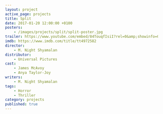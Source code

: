 ```yaml
---
layout: project
active_page: projects
title: Split
date: 2017-01-20 12:00:00 +0100
posters:
    - /images/projects/split/split-poster.jpg
trailer: https://www.youtube.com/embed/84TouqfIsiI?rel=0&amp;showinfo=0
imdb: https://www.imdb.com/title/tt4972582
director:
    - M. Night Shyamalan
distributor:
    - Universal Pictures
cast:
    - James McAvoy
    - Anya Taylor-Joy
writers:
    - M. Night Shyamalan
tags:
    - Horror
    - Thriller
category: projects
published: true
---
```

